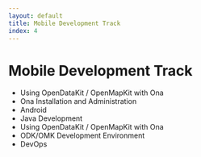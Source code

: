 ```yaml
---
layout: default
title: Mobile Development Track
index: 4
---
```


Mobile Development Track
========================

* Using OpenDataKit / OpenMapKit with Ona
* Ona Installation and Administration
* Android
* Java Development
* Using OpenDataKit / OpenMapKit with Ona
* ODK/OMK Development Environment
* DevOps
